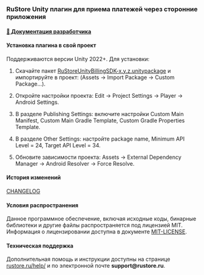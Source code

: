 ### RuStore Unity плагин для приема платежей через сторонние приложения  

#### [🔗 Документация разработчика][10]  

#### Установка плагина в свой проект

Поддерживаются версии Unity 2022+. Для установки:

1. Скачайте пакет [RuStoreUnityBillingSDK-x.y.z.unitypackage][20] и импортируйте в проект: (Assets → Import Package → Custom Package...).

2. Откройте настройки проекта: Edit → Project Settings → Player → Android Settings.

3. В pазделе Publishing Settings: включите настройки Custom Main Manifest, Custom Main Gradle Template, Custom Gradle Properties Template. 

4. В разделе Other Settings: настройте package name, Minimum API Level = 24, Target API Level = 34.

5. Обновите зависимости проекта: Assets → External Dependency Manager → Android Resolver → Force Resolve.


#### История изменений

[CHANGELOG](../CHANGELOG.md)


#### Условия распространения

Данное программное обеспечение, включая исходные коды, бинарные библиотеки и другие файлы распространяется под лицензией MIT. Информация о лицензировании доступна в документе [MIT-LICENSE](../MIT-LICENSE.txt).


#### Техническая поддержка

Дополнительная помощь и инструкции доступны на странице [rustore.ru/help/](https://www.rustore.ru/help/) и по электронной почте __support@rustore.ru__.

[10]: https://www.rustore.ru/help/sdk/payments/unity/6-1-1
[20]: https://gitflic.ru/project/rpelmegov/unity-rustore-billing-sdk/blob/raw?file=unitypackages%2FRuStoreUnityBillingSDK-6.1.1.unitypackage&inline=false

